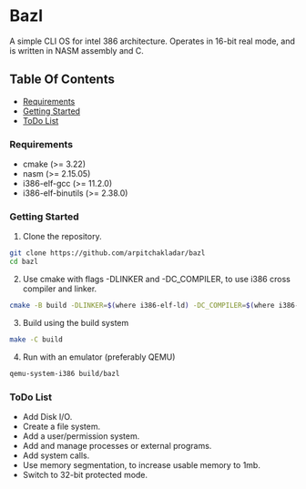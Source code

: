 # Bazl
A simple CLI OS for intel 386 architecture. Operates in 16-bit real mode, and is written in NASM assembly and C.

## Table Of Contents
- [Requirements](#requirements)
- [Getting Started](#getting-started)
- [ToDo List](#todo-list)

### Requirements
- cmake (>= 3.22)
- nasm (>= 2.15.05)
- i386-elf-gcc (>= 11.2.0)
- i386-elf-binutils (>= 2.38.0)

### Getting Started
1. Clone the repository.
```sh
git clone https://github.com/arpitchakladar/bazl
cd bazl
```
2. Use cmake with flags -DLINKER and -DC_COMPILER, to use i386 cross compiler and linker.
```sh
cmake -B build -DLINKER=$(where i386-elf-ld) -DC_COMPILER=$(where i386-elf-gcc)
```
3. Build using the build system
```sh
make -C build
```
4. Run with an emulator (preferably QEMU)
```sh
qemu-system-i386 build/bazl
```

### ToDo List
- Add Disk I/O.
- Create a file system.
- Add a user/permission system.
- Add and manage processes or external programs.
- Add system calls.
- Use memory segmentation, to increase usable memory to 1mb.
- Switch to 32-bit protected mode.
